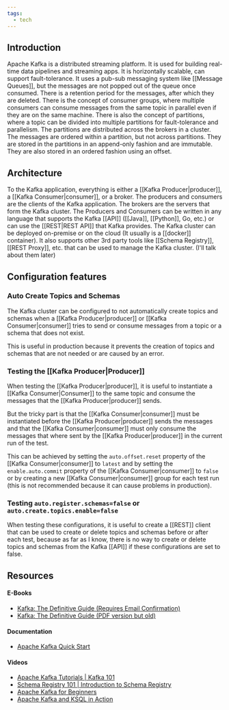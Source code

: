 ```yaml
---
tags:
  - tech
---
```

## Introduction

Apache Kafka is a distributed streaming platform.
It is used for building real-time data pipelines and streaming apps.
It is horizontally scalable, can support fault-tolerance.
It uses a pub-sub messaging system like [[Message Queues]], but the messages are not popped out of the queue once consumed.
There is a retention period for the messages, after which they are deleted.
There is the concept of consumer groups, where multiple consumers can consume messages from the same topic in parallel even if they are on the same machine.
There is also the concept of partitions, where a topic can be divided into multiple partitions for fault-tolerance and parallelism.
The partitions are distributed across the brokers in a cluster.
The messages are ordered within a partition, but not across partitions.
They are stored in the partitions in an append-only fashion and are immutable.
They are also stored in an ordered fashion using an offset.

## Architecture

To the Kafka application, everything is either a [[Kafka Producer|producer]], a [[Kafka Consumer|consumer]], or a broker.
The producers and consumers are the clients of the Kafka application.
The brokers are the servers that form the Kafka cluster.
The Producers and Consumers can be written in any language that supports the Kafka [[API]] ([[Java]], [[Python]], Go, etc.) or can use the [[REST|REST API]] that Kafka provides.
The Kafka cluster can be deployed on-premise or on the cloud (It usually is a [[docker]] container).
It also supports other 3rd party tools like [[Schema Registry]], [[REST Proxy]], etc. that can be used to manage the Kafka cluster. (I'll talk about them later)

## Configuration features

### Auto Create Topics and Schemas

The Kafka cluster can be configured to not automatically create topics and schemas when a [[Kafka Producer|producer]] or [[Kafka Consumer|consumer]] tries to send or consume messages from a topic or a schema that does not exist.

This is useful in production because it prevents the creation of topics and schemas that are not needed or are caused by an error.

### Testing the [[Kafka Producer|Producer]]

When testing the [[Kafka Producer|producer]], it is useful to instantiate a [[Kafka Consumer|Consumer]] to the same topic and consume the messages that the [[Kafka Producer|producer]] sends.

But the tricky part is that the [[Kafka Consumer|consumer]] must be instantiated before the [[Kafka Producer|producer]] sends the messages and that the [[Kafka Consumer|consumer]] must only consume the messages that where sent by the [[Kafka Producer|producer]] in the current run of the test.

This can be achieved by setting the `auto.offset.reset` property of the [[Kafka Consumer|consumer]] to `latest` and by setting the `enable.auto.commit` property of the [[Kafka Consumer|consumer]] to `false` or by creating a new [[Kafka Consumer|consumer]] group for each test run (this is not recommended because it can cause problems in production).

### Testing `auto.register.schemas=false` or `auto.create.topics.enable=false`

When testing these configurations, it is useful to create a [[REST]] client that can be used to create or delete topics and schemas before or after each test, because as far as I know, there is no way to create or delete topics and schemas from the Kafka [[API]] if these configurations are set to false.

## Resources

#### E-Books

- [Kafka: The Definitive Guide (Requires Email Confirmation)](https://www.confluent.io/resources/kafka-the-definitive-guide/)
- [Kafka: The Definitive Guide (PDF version but old)](https://www.confluent.io/wp-content/uploads/confluent-kafka-definitive-guide-complete.pdf)

#### Documentation

- [Apache Kafka Quick Start](https://developer.confluent.io/quickstart/kafka-docker/)

#### Videos

- [Apache Kafka Tutorials | Kafka 101](https://www.youtube.com/playlist?list=PLa7VYi0yPIH0KbnJQcMv5N9iW8HkZHztH)
- [Schema Registry 101 | Introduction to Schema Registry](https://www.youtube.com/playlist?list=PLa7VYi0yPIH1KE10jwqmFEM61krd9WXQV)
- [Apache Kafka for Beginners](https://www.youtube.com/playlist?list=PLt1SIbA8guusxiHz9bveV-UHs_biWFegU)
- [Apache Kafka and KSQL in Action](https://www.youtube.com/watch?v=Z8_O0wEIafw)